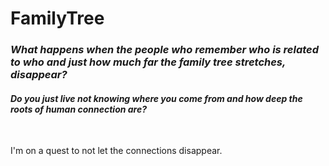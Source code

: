 # FamilyTree

<i><h3>What happens when the people who remember who is related to who and just how much far the family tree stretches, disappear?</h3>
<h4>Do you just live not knowing where you come from and how deep the roots of human connection are?</h4><br></i>

I'm on a quest to not let the connections disappear. 
